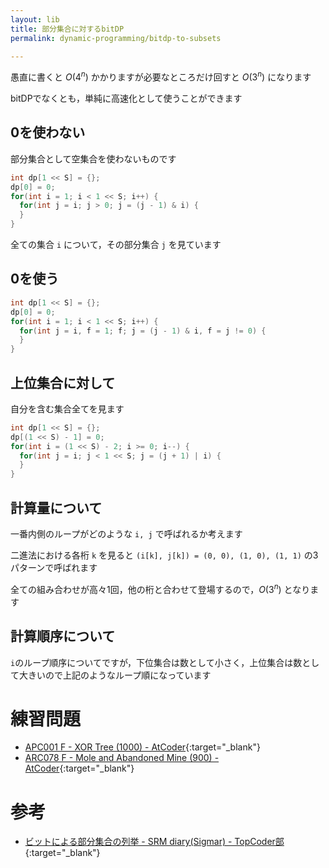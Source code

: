 ```yaml
---
layout: lib
title: 部分集合に対するbitDP
permalink: dynamic-programming/bitdp-to-subsets

---
```



愚直に書くと $O(4^n)$ かかりますが必要なところだけ回すと $O(3^n)$ になります

bitDPでなくとも，単純に高速化として使うことができます

## 0を使わない

部分集合として空集合を使わないものです


```cpp
int dp[1 << S] = {};
dp[0] = 0;
for(int i = 1; i < 1 << S; i++) {
  for(int j = i; j > 0; j = (j - 1) & i) {
  }
}
```


全ての集合 `i` について，その部分集合 `j` を見ています

## 0を使う


```cpp
int dp[1 << S] = {};
dp[0] = 0;
for(int i = 1; i < 1 << S; i++) {
  for(int j = i, f = 1; f; j = (j - 1) & i, f = j != 0) {
  }
}
```


## 上位集合に対して

自分を含む集合全てを見ます


```cpp
int dp[1 << S] = {};
dp[(1 << S) - 1] = 0;
for(int i = (1 << S) - 2; i >= 0; i--) {
  for(int j = i; j < 1 << S; j = (j + 1) | i) {
  }
}
```


## 計算量について

一番内側のループがどのような `i, j` で呼ばれるか考えます

二進法における各桁 `k` を見ると `(i[k], j[k]) = (0, 0), (1, 0), (1, 1)` の3パターンで呼ばれます

全ての組み合わせが高々1回，他の桁と合わせて登場するので，$O(3^n)$ となります

## 計算順序について

`i`のループ順序についてですが，下位集合は数として小さく，上位集合は数として大きいので上記のようなループ順になっています

# 練習問題

* [APC001 F - XOR Tree (1000) - AtCoder](https://atcoder.jp/contests/apc001/tasks/apc001_f){:target="_blank"}<!--_-->
* [ARC078 F - Mole and Abandoned Mine (900) - AtCoder](https://atcoder.jp/contests/arc078/tasks/arc078_d){:target="_blank"}<!--_-->

# 参考

* [ビットによる部分集合の列挙 - SRM diary(Sigmar) - TopCoder部](https://topcoder.g.hatena.ne.jp/jackpersel/20100804/1281196966){:target="_blank"}<!--_-->

